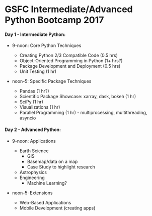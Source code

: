 # GSFC Intermediate/Advanced Python Bootcamp 2017

#### Day 1 - Intermediate Python:

* 9-noon: Core Python Techniques
  * Creating Python 2/3 Compatible Code (0.5 hrs)
  * Object-Oriented Programming in Python (1+ hrs?)
  * Package Development and Deployment (0.5 hrs)
  * Unit Testing (1 hr)

* noon-5: Specific Package Techniques
  * Pandas (1 hr?)
  * Scientific Package Showcase: xarray, dask, bokeh (1 hr)
  * SciPy (1 hr)
  * Visualizations (1 hr)
  * Parallel Programming (1 hr) - multiprocessing, multithreading, asyncio

#### Day 2 - Advanced Python:

* 9-noon: Applications
  * Earth Science
    * GIS
    * Basemap/data on a map
    * Case Study to highlight research
  * Astrophysics
  * Engineering
    * Machine Learning?

* noon-5: Extensions
  * Web-Based Applications
  * Mobile Development (creating apps)
